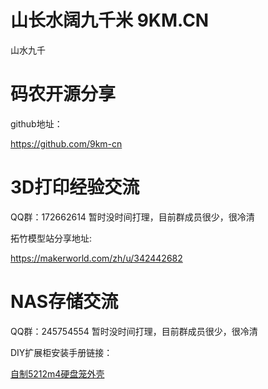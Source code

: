 # 山长水阔九千米 9KM.CN



山水九千


# 码农开源分享

github地址：

<https://github.com/9km-cn>

# 3D打印经验交流

QQ群：172662614   暂时没时间打理，目前群成员很少，很冷清

拓竹模型站分享地址:

<https://makerworld.com/zh/u/342442682>

# NAS存储交流

QQ群：245754554   暂时没时间打理，目前群成员很少，很冷清

DIY扩展柜安装手册链接：

[自制5212m4硬盘笼外壳](./docs/diy_party/5212_case_box/5212m4_diy_case_setup.pdf)


